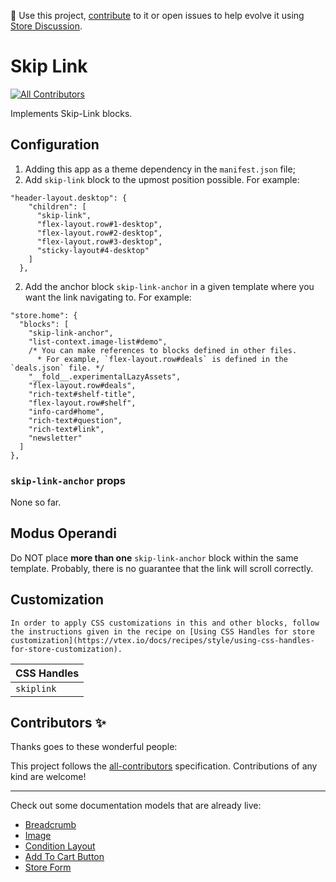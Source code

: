 📢 Use this project, [contribute](https://github.com/{OrganizationName}/{AppName}) to it or open issues to help evolve it using [Store Discussion](https://github.com/vtex-apps/store-discussion).

# Skip Link

<!-- DOCS-IGNORE:start -->
<!-- ALL-CONTRIBUTORS-BADGE:START - Do not remove or modify this section -->
[![All Contributors](https://img.shields.io/badge/all_contributors-0-orange.svg?style=flat-square)](#contributors-)
<!-- ALL-CONTRIBUTORS-BADGE:END -->
<!-- DOCS-IGNORE:end -->

Implements Skip-Link blocks.

## Configuration 

1. Adding this app as a theme dependency in the `manifest.json` file;
2. Add `skip-link` block to the upmost position possible. For example:
```
"header-layout.desktop": {
    "children": [
      "skip-link",
      "flex-layout.row#1-desktop",
      "flex-layout.row#2-desktop",
      "flex-layout.row#3-desktop",
      "sticky-layout#4-desktop"
    ]
  },
 ``` 
2. Add the anchor block `skip-link-anchor` in a given template where you want the link navigating to. For example:
```
"store.home": {
  "blocks": [
    "skip-link-anchor",
    "list-context.image-list#demo",
    /* You can make references to blocks defined in other files.
      * For example, `flex-layout.row#deals` is defined in the `deals.json` file. */
    "__fold__.experimentalLazyAssets",
    "flex-layout.row#deals",
    "rich-text#shelf-title",
    "flex-layout.row#shelf",
    "info-card#home",
    "rich-text#question",
    "rich-text#link",
    "newsletter"
  ]
},
```

### `skip-link-anchor` props

None so far.

## Modus Operandi

Do NOT place **more than one** `skip-link-anchor` block within the same template. Probably, there is no guarantee that the link will scroll correctly.

## Customization

`In order to apply CSS customizations in this and other blocks, follow the instructions given in the recipe on [Using CSS Handles for store customization](https://vtex.io/docs/recipes/style/using-css-handles-for-store-customization).`

| CSS Handles |
| ----------- | 
| `skiplink` | 


<!-- DOCS-IGNORE:start -->

## Contributors ✨

Thanks goes to these wonderful people:

<!-- ALL-CONTRIBUTORS-LIST:START - Do not remove or modify this section -->
<!-- prettier-ignore-start -->
<!-- markdownlint-disable -->
<!-- markdownlint-enable -->
<!-- prettier-ignore-end -->
<!-- ALL-CONTRIBUTORS-LIST:END -->

This project follows the [all-contributors](https://github.com/all-contributors/all-contributors) specification. Contributions of any kind are welcome!

<!-- DOCS-IGNORE:end -->

---- 

Check out some documentation models that are already live: 
- [Breadcrumb](https://github.com/vtex-apps/breadcrumb)
- [Image](https://vtex.io/docs/components/general/vtex.store-components/image)
- [Condition Layout](https://vtex.io/docs/components/all/vtex.condition-layout@1.1.6/)
- [Add To Cart Button](https://vtex.io/docs/components/content-blocks/vtex.add-to-cart-button@0.9.0/)
- [Store Form](https://vtex.io/docs/components/all/vtex.store-form@0.3.4/)

